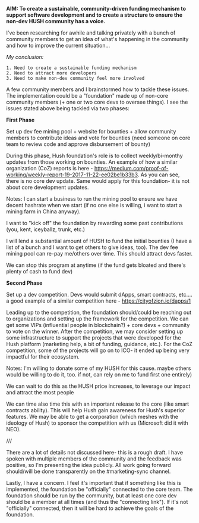 **AIM: To create a sustainable, community-driven funding mechanism to support software development and to create a structure to ensure the non-dev HUSH community has a voice.**

I've been researching for awhile and talking privately with a bunch of community members to get an idea of what's happening in the community and how to improve the current situation...

*My conclusion:*

	1. Need to create a sustainable funding mechanism
	2. Need to attract more developers
	3. Need to make non-dev community feel more involved

A few community members and I brainstormed how to tackle these issues. The implementation could be a "foundation" made up of non-core community members (+ one or two core devs to oversee things). I see the issues stated above being tackled via two phases: 

**First Phase**

Set up dev fee mining pool + website for bounties + allow community members to contribute ideas and vote for bounties (need someone on core team to review code and approve disbursement of bounty)

During this phase, Hush foundation's role is to collect weekly/bi-monthy updates from those working on bounties. An example of how a similar organization (CoZ) reports is here - https://medium.com/proof-of-working/weekly-report-19-2017-11-22-ee02be1b33b3. As you can see, there is no core dev update. Same would apply for this foundation- it is not about core development updates. 

Notes:
I can start a business to run the mining pool to ensure we have decent hashrate when we start (if no one else is willing, i want to start a mining farm in China anyway). 

I want to "kick off" the foundation by rewarding some past contributions (you, kent, iceyballz, trunk, etc.)

I will lend a substantial amount of HUSH to fund the initial bounties (I have a list of a bunch and I want to get others to give ideas, too). The dev fee mining pool can re-pay me/others over time. This should attract devs faster.

We can stop this program at anytime (if the fund gets bloated and there's plenty of cash to fund dev)


**Second Phase**

Set up a dev competition. Devs would submit dApps, smart contracts, etc.... a good example of a similar competition here - https://cityofzion.io/dapps/1

Leading up to the competition, the foundation should/could be reaching out to organizations and setting up the framework for the competition. We can get some VIPs (influential people in blockchain?) + core devs + community to vote on the winner. After the competition, we may consider setting up some infrastructure to support the projects that were developed for the Hush platform (marketing help, a bit of funding, guidance,  etc.). For the CoZ competition, some of the projects will go on to ICO- it ended up being very impactful for their ecosystem.

Notes:
I'm willing to donate some of my HUSH for this cause. maybe others would be willing to do it, too. if not, can rely on me to fund first one entirely)

We can wait to do this as the HUSH price increases, to leverage our impact and attract the most people

We can time also time this with an important release to the core (like smart contracts ability). This will help Hush gain awareness for Hush's superior features. We may be able to get a corporation (which meshes with the ideology of Hush) to sponsor the competition with us (Microsoft did it with NEO).

///

There are a lot of details not discussed here- this is a rough draft. I have spoken with multiple members of the community and the feedback was positive, so I'm presenting the idea publicly. All work going forward should/will be done transparently on the #marketing-sync channel.

Lastly, I have a concern. I feel it's important that if something like this is implemented, the foundation be "officially" connected to the core team. The foundation should be run by the community, but at least one core dev should be a member at all times (and thus the "connecting link"). If it's not "officially" connected, then it will be hard to achieve the goals of the foundation. 

